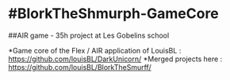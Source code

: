#BlorkTheShmurph-GameCore
======================

##AIR game - 35h project at Les Gobelins school

*Game core of the Flex / AIR application of LouisBL : <https://github.com/louisBL/DarkUnicorn/>
*Merged projects here : <https://github.com/louisBL/BlorkTheSmurff/>